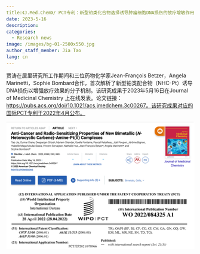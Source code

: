 ```yaml
---
title:《J.Med.Chem》/ PCT专利：新型铂类化合物选择诱导肿瘤细胞DNA损伤的放疗增敏作用（归类：转化研究）
date: 2023-5-16
description: 
categories:
  - Research news
image: /images/bg-01-2500x550.jpg
author_staff_member: Jia Tao
lang: cn
---
```


贾涛在居里研究所工作期间和三位药物化学家Jean-François Betzer，Angela Marinetti，Sophie Bombard合作，首次解析了新型铂类配合物（NHC-Pt）诱导DNA损伤以增强放疗效果的分子机制。该研究成果于2023年5月16日在Journal of Medicinal Chemistry 上在线发表。论文链接：https://pubs.acs.org/doi/10.1021/acs.jmedchem.3c00267。该研究成果对应的国际PCT专利于2022年4月公布。

![](/images/230517.png)
